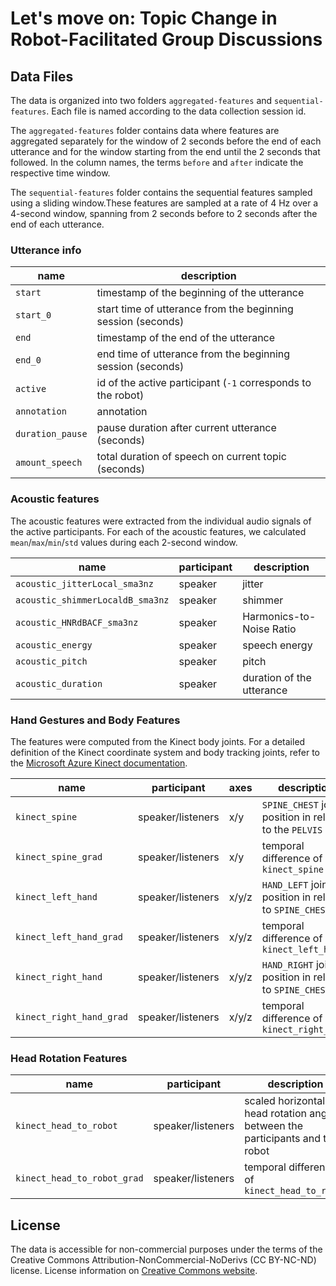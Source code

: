 # Let's move on: Topic Change in Robot-Facilitated Group Discussions

## Data Files
The data is organized into two folders `aggregated-features` and `sequential-features`. Each file is named according to the data collection session id.

The `aggregated-features` folder contains data where features are aggregated separately for the window of 2 seconds before the end of each utterance and for the window starting from the end until the 2 seconds that followed. In the column names, the terms `before` and `after` indicate the respective time window.

The `sequential-features` folder contains the sequential features sampled using a sliding window.These features are sampled at a rate of 4 Hz over a 4-second window, spanning from 2 seconds before to 2 seconds after the end of each utterance.

### Utterance info

| name             | description                                                  |
|------------------|--------------------------------------------------------------|
| `start`          | timestamp of the beginning of the utterance                  |
| `start_0`        | start time of utterance from the beginning session (seconds) |
| `end`            | timestamp of the end of the utterance                        |
| `end_0`          | end time of utterance from the beginning session (seconds)   |
| `active`         | id of the active participant (`-1` corresponds to the robot) |
| `annotation`     | annotation                                                   |
| `duration_pause` | pause duration after current utterance (seconds)             |
| `amount_speech`  | total duration of speech on current topic (seconds)          |

### Acoustic features
The acoustic features were extracted from the individual audio signals of the active participants. For each of the acoustic features, we calculated `mean`/`max`/`min`/`std` values during each 2-second window.


| name                             | participant | description               |
|----------------------------------|-------------|---------------------------|
| `acoustic_jitterLocal_sma3nz`    | speaker     | jitter                    |
| `acoustic_shimmerLocaldB_sma3nz` | speaker     | shimmer                   |
| `acoustic_HNRdBACF_sma3nz`       | speaker     | Harmonics-to-Noise Ratio  |
| `acoustic_energy`                | speaker     | speech energy             |
| `acoustic_pitch`                 | speaker     | pitch                     |
| `acoustic_duration`              | speaker     | duration of the utterance |

### Hand Gestures and Body Features
The features were computed from the Kinect body joints. For a detailed definition of the Kinect coordinate system and body tracking joints, refer to the [Microsoft Azure Kinect documentation](https://learn.microsoft.com/en-us/azure/kinect-dk/body-joints).

| name                     | participant       | axes  | description                                            |
|--------------------------|-------------------|-------|--------------------------------------------------------|
| `kinect_spine`           | speaker/listeners | x/y   | `SPINE_CHEST` joint position in relation to the `PELVIS` |
| `kinect_spine_grad`      | speaker/listeners | x/y   | temporal difference of `kinect_spine`                  |
| `kinect_left_hand`       | speaker/listeners | x/y/z | `HAND_LEFT` joint position in relation to `SPINE_CHEST`        |
| `kinect_left_hand_grad`  | speaker/listeners | x/y/z | temporal difference of `kinect_left_hand`              |
| `kinect_right_hand`      | speaker/listeners | x/y/z | `HAND_RIGHT` joint position in relation to `SPINE_CHEST`       |
| `kinect_right_hand_grad` | speaker/listeners | x/y/z | temporal difference of `kinect_right_hand`             |

### Head Rotation Features


| name                      | participant       | description                                                                  |
|---------------------------|-------------------|------------------------------------------------------------------------------|
| `kinect_head_to_robot`      | speaker/listeners | scaled horizontal head rotation angle between the participants and the robot |
| `kinect_head_to_robot_grad` | speaker/listeners | temporal difference of `kinect_head_to_robot`                                |

## License

The data is accessible for non-commercial purposes under the terms of the Creative Commons Attribution-NonCommercial-NoDerivs (CC BY-NC-ND) license.
License information on [Creative Commons website](https://creativecommons.org/licenses/by-nc-nd/4.0/).

